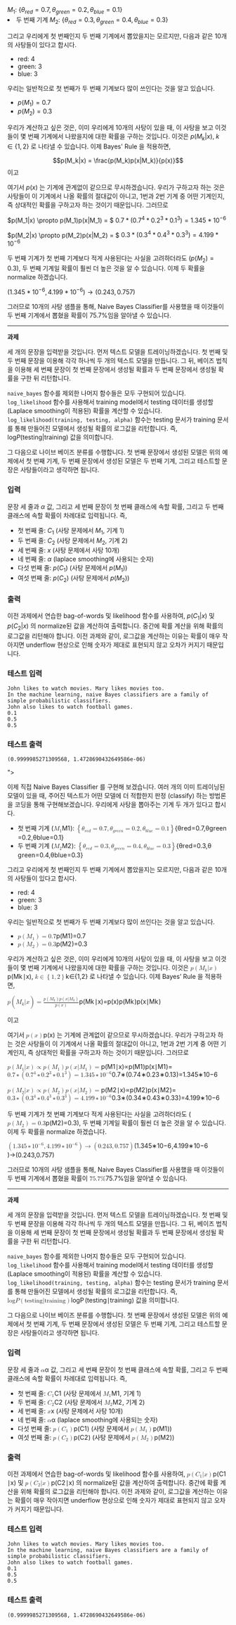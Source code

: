 <div class="material-exercise-readme-content" content="이제 직접 Naive Bayes Classifier 를 구현해 보겠습니다. 여러 개의 이미 트레이닝된 모델이 있을 때, 주어진 텍스트가 어떤 모델에 더 적합한지 판정 (classify) 하는 방법론을 코딩을 통해 구현해보겠습니다. 우리에게 사탕을 뽑아주는 기계 두 개가 있다고 합시다.

* 첫 번째 기계 $M_1$: $\{\theta_{red} = 0.7, \theta_{green} = 0.2, \theta_{blue} = 0.1\}$
* 두 번째 기계 $M_2$: $\{\theta_{red} = 0.3, \theta_{green} = 0.4, \theta_{blue} = 0.3\}$

그리고 우리에게 첫 번째인지 두 번째 기계에서 뽑았을지는 모르지만, 다음과 같은 10개의 사탕들이 있다고 합시다.

* red: 4
* green: 3
* blue: 3

우리는 일반적으로 첫 번째가 두 번째 기계보다 많이 쓰인다는 것을 알고 있습니다.

* $p(M_1) = 0.7$
* $p(M_2) = 0.3$

우리가 계산하고 싶은 것은, 이미 우리에게 10개의 사탕이 있을 때, 이 사탕을 보고 이것들이 몇 번째 기계에서 나왔을지에 대한 확률을 구하는 것입니다. 이것은 $p(M_k|x)$, $k \in \{1, 2\}$ 로 나타낼 수 있습니다. 이제 Bayes' Rule 을 적용하면,

$$p(M_k|x) = \frac{p(M_k)p(x|M_k)}{p(x)}$$ 이고

여기서 $p(x)$ 는 기계에 관계없이 같으므로 무시하겠습니다. 우리가 구하고자 하는 것은 사탕들이 이 기계에서 나올 확률의 절대값이 아니고, 1번과 2번 기계 중 어떤 기계인지, 즉 상대적인 확률을 구하고자 하는 것이기 때문입니다. 그러므로

$p(M_1|x) \propto p(M_1)p(x|M_1) = $
 $0.7 * (0.7^4 * 0.2^3 * 0.1^3) = 1.345 * 10^{-6}$

$p(M_2|x) \propto p(M_2)p(x|M_2) = $
 $0.3 * (0.3^4 * 0.4^3 * 0.3^3) = 4.199 * 10^{-6}$

두 번째 기계가 첫 번째 기계보다 적게 사용된다는 사실을 고려하더라도 ($p(M_2) = 0.3$), 두 번째 기계일 확률이 훨씬 더 높은 것을 알 수 있습니다. 이제 두 확률을 normalize 하겠습니다.

$(1.345 * 10^{-6}, 4.199 * 10^{-6}) \rightarrow (0.243, 0.757)$

그러므로 10개의 사탕 샘플을 통해, Naive Bayes Classifier를 사용했을 때 이것들이 두 번째 기계에서 뽑혔을 확률이 $75.7\%$임을 알아낼 수 있습니다.

<hr>

**과제**

세 개의 문장을 입력받을 것입니다. 먼저 텍스트 모델을 트레이닝하겠습니다. 첫 번째 및 두 번째 문장을 이용해 각각 하나씩 두 개의 텍스트 모델을 만듭니다. 그 뒤, 베이즈 법칙을 이용해 세 번째 문장이 첫 번째 문장에서 생성될 확률과 두 번째 문장에서 생성될 확률을 구한 뒤 리턴합니다.

`naive_bayes` 함수를 제외한 나머지 함수들은 모두 구현되어 있습니다. `log_likelihood` 함수를 사용해서 training model에서 testing 데이터를 생성할 (Laplace smoothing이 적용된) 확률을 계산할 수 있습니다. `log_likelihood(training, testing, alpha)` 함수는 testing 문서가 training 문서를 통해 만들어진 모델에서 생성될 확률의 로그값을 리턴합니다. 즉, $\mathrm{log} P(\mathrm{testing}|\mathrm{training})$ 값을 의미합니다.

그 다음으로 나이브 베이즈 분류를 수행합니다. 첫 번째 문장에서 생성된 모델은 위의 예제에서 첫 번째 기계, 두 번째 문장에서 생성된 모델은 두 번째 기계, 그리고 테스트할 문장은 사탕들이라고 생각하면 됩니다.

### 입력

문장 세 줄과 $\alpha$ 값, 그리고 세 번째 문장이 첫 번째 클래스에 속할 확률, 그리고 두 번째 클래스에 속할 확률이 차례대로 입력됩니다. 즉,

* 첫 번째 줄: $C_1$ (사탕 문제에서 $M_1$, 기계 1)
* 두 번째 줄: $C_2$ (사탕 문제에서 $M_2$, 기계 2)
* 세 번째 줄: $x$ (사탕 문제에서 사탕 10개)
* 네 번째 줄: $\alpha$ (laplace smoothing에 사용되는 숫자)
* 다섯 번째 줄: $p(C_1)$ (사탕 문제에서 $p(M_1)$)
* 여섯 번째 줄: $p(C_2)$ (사탕 문제에서 $p(M_2)$)

### 출력

이전 과제에서 연습한 bag-of-words 및 likelihood 함수를 사용하여, $p(C_1|x)$ 및 $p(C_2|x)$ 의 normalize된 값을 계산하여 출력합니다. 중간에 확률 계산을 위해 확률의 로그값을 리턴해야 합니다. 이전 과제와 같이, 로그값을 계산하는 이유는 확률이 매우 작아지면 underflow 현상으로 인해 숫자가 제대로 표현되지 않고 오차가 커지기 때문입니다.

### 테스트 입력

    John likes to watch movies. Mary likes movies too.
    In the machine learning, naive Bayes classifiers are a family of simple probabilistic classifiers.
    John also likes to watch football games.
    0.1
    0.5
    0.5

### 테스트 출력

    (0.9999985271309568, 1.4728690432649586e-06)
"><p>이제 직접 Naive Bayes Classifier 를 구현해 보겠습니다. 여러 개의 이미 트레이닝된 모델이 있을 때, 주어진 텍스트가 어떤 모델에 더 적합한지 판정 (classify) 하는 방법론을 코딩을 통해 구현해보겠습니다. 우리에게 사탕을 뽑아주는 기계 두 개가 있다고 합시다.</p>
<ul>
<li>첫 번째 기계 (<span class="katex"><span class="katex-mathml"><math><semantics><mrow><msub><mi>M</mi><mn>1</mn></msub></mrow><annotation encoding="application/x-tex">M_1</annotation></semantics></math></span><span class="katex-html" aria-hidden="true"><span class="strut" style="height:0.68333em;"></span><span class="strut bottom" style="height:0.83333em;vertical-align:-0.15em;"></span><span class="base textstyle uncramped"><span class="mord"><span class="mord mathit" style="margin-right:0.10903em;">M</span><span class="vlist"><span style="top:0.15em;margin-right:0.05em;margin-left:-0.10903em;"><span class="fontsize-ensurer reset-size5 size5"><span style="font-size:0em;">​</span></span><span class="reset-textstyle scriptstyle cramped"><span class="mord mathrm">1</span></span></span><span class="baseline-fix"><span class="fontsize-ensurer reset-size5 size5"><span style="font-size:0em;">​</span></span>​</span></span></span></span></span></span>): <span class="katex"><span class="katex-mathml"><math><semantics><mrow><mo>{</mo><msub><mi>θ</mi><mrow><mi>r</mi><mi>e</mi><mi>d</mi></mrow></msub><mo>=</mo><mn>0</mn><mi mathvariant="normal">.</mi><mn>7</mn><mo separator="true">,</mo><msub><mi>θ</mi><mrow><mi>g</mi><mi>r</mi><mi>e</mi><mi>e</mi><mi>n</mi></mrow></msub><mo>=</mo><mn>0</mn><mi mathvariant="normal">.</mi><mn>2</mn><mo separator="true">,</mo><msub><mi>θ</mi><mrow><mi>b</mi><mi>l</mi><mi>u</mi><mi>e</mi></mrow></msub><mo>=</mo><mn>0</mn><mi mathvariant="normal">.</mi><mn>1</mn><mo>}</mo></mrow><annotation encoding="application/x-tex">\{\theta_{red} = 0.7, \theta_{green} = 0.2, \theta_{blue} = 0.1\}</annotation></semantics></math></span><span class="katex-html" aria-hidden="true"><span class="strut" style="height:0.75em;"></span><span class="strut bottom" style="height:1.036108em;vertical-align:-0.286108em;"></span><span class="base textstyle uncramped"><span class="mopen">{</span><span class="mord"><span class="mord mathit" style="margin-right:0.02778em;">θ</span><span class="vlist"><span style="top:0.15em;margin-right:0.05em;margin-left:-0.02778em;"><span class="fontsize-ensurer reset-size5 size5"><span style="font-size:0em;">​</span></span><span class="reset-textstyle scriptstyle cramped"><span class="mord scriptstyle cramped"><span class="mord mathit" style="margin-right:0.02778em;">r</span><span class="mord mathit">e</span><span class="mord mathit">d</span></span></span></span><span class="baseline-fix"><span class="fontsize-ensurer reset-size5 size5"><span style="font-size:0em;">​</span></span>​</span></span></span><span class="mrel">=</span><span class="mord mathrm">0</span><span class="mord mathrm">.</span><span class="mord mathrm">7</span><span class="mpunct">,</span><span class="mord"><span class="mord mathit" style="margin-right:0.02778em;">θ</span><span class="vlist"><span style="top:0.15em;margin-right:0.05em;margin-left:-0.02778em;"><span class="fontsize-ensurer reset-size5 size5"><span style="font-size:0em;">​</span></span><span class="reset-textstyle scriptstyle cramped"><span class="mord scriptstyle cramped"><span class="mord mathit" style="margin-right:0.03588em;">g</span><span class="mord mathit" style="margin-right:0.02778em;">r</span><span class="mord mathit">e</span><span class="mord mathit">e</span><span class="mord mathit">n</span></span></span></span><span class="baseline-fix"><span class="fontsize-ensurer reset-size5 size5"><span style="font-size:0em;">​</span></span>​</span></span></span><span class="mrel">=</span><span class="mord mathrm">0</span><span class="mord mathrm">.</span><span class="mord mathrm">2</span><span class="mpunct">,</span><span class="mord"><span class="mord mathit" style="margin-right:0.02778em;">θ</span><span class="vlist"><span style="top:0.15em;margin-right:0.05em;margin-left:-0.02778em;"><span class="fontsize-ensurer reset-size5 size5"><span style="font-size:0em;">​</span></span><span class="reset-textstyle scriptstyle cramped"><span class="mord scriptstyle cramped"><span class="mord mathit">b</span><span class="mord mathit" style="margin-right:0.01968em;">l</span><span class="mord mathit">u</span><span class="mord mathit">e</span></span></span></span><span class="baseline-fix"><span class="fontsize-ensurer reset-size5 size5"><span style="font-size:0em;">​</span></span>​</span></span></span><span class="mrel">=</span><span class="mord mathrm">0</span><span class="mord mathrm">.</span><span class="mord mathrm">1</span><span class="mclose">}</span></span></span></span></li>
<li>두 번째 기계 (<span class="katex"><span class="katex-mathml"><math><semantics><mrow><msub><mi>M</mi><mn>2</mn></msub></mrow><annotation encoding="application/x-tex">M_2</annotation></semantics></math></span><span class="katex-html" aria-hidden="true"><span class="strut" style="height:0.68333em;"></span><span class="strut bottom" style="height:0.83333em;vertical-align:-0.15em;"></span><span class="base textstyle uncramped"><span class="mord"><span class="mord mathit" style="margin-right:0.10903em;">M</span><span class="vlist"><span style="top:0.15em;margin-right:0.05em;margin-left:-0.10903em;"><span class="fontsize-ensurer reset-size5 size5"><span style="font-size:0em;">​</span></span><span class="reset-textstyle scriptstyle cramped"><span class="mord mathrm">2</span></span></span><span class="baseline-fix"><span class="fontsize-ensurer reset-size5 size5"><span style="font-size:0em;">​</span></span>​</span></span></span></span></span></span>): <span class="katex"><span class="katex-mathml"><math><semantics><mrow><mo>{</mo><msub><mi>θ</mi><mrow><mi>r</mi><mi>e</mi><mi>d</mi></mrow></msub><mo>=</mo><mn>0</mn><mi mathvariant="normal">.</mi><mn>3</mn><mo separator="true">,</mo><msub><mi>θ</mi><mrow><mi>g</mi><mi>r</mi><mi>e</mi><mi>e</mi><mi>n</mi></mrow></msub><mo>=</mo><mn>0</mn><mi mathvariant="normal">.</mi><mn>4</mn><mo separator="true">,</mo><msub><mi>θ</mi><mrow><mi>b</mi><mi>l</mi><mi>u</mi><mi>e</mi></mrow></msub><mo>=</mo><mn>0</mn><mi mathvariant="normal">.</mi><mn>3</mn><mo>}</mo></mrow><annotation encoding="application/x-tex">\{\theta_{red} = 0.3, \theta_{green} = 0.4, \theta_{blue} = 0.3\}</annotation></semantics></math></span><span class="katex-html" aria-hidden="true"><span class="strut" style="height:0.75em;"></span><span class="strut bottom" style="height:1.036108em;vertical-align:-0.286108em;"></span><span class="base textstyle uncramped"><span class="mopen">{</span><span class="mord"><span class="mord mathit" style="margin-right:0.02778em;">θ</span><span class="vlist"><span style="top:0.15em;margin-right:0.05em;margin-left:-0.02778em;"><span class="fontsize-ensurer reset-size5 size5"><span style="font-size:0em;">​</span></span><span class="reset-textstyle scriptstyle cramped"><span class="mord scriptstyle cramped"><span class="mord mathit" style="margin-right:0.02778em;">r</span><span class="mord mathit">e</span><span class="mord mathit">d</span></span></span></span><span class="baseline-fix"><span class="fontsize-ensurer reset-size5 size5"><span style="font-size:0em;">​</span></span>​</span></span></span><span class="mrel">=</span><span class="mord mathrm">0</span><span class="mord mathrm">.</span><span class="mord mathrm">3</span><span class="mpunct">,</span><span class="mord"><span class="mord mathit" style="margin-right:0.02778em;">θ</span><span class="vlist"><span style="top:0.15em;margin-right:0.05em;margin-left:-0.02778em;"><span class="fontsize-ensurer reset-size5 size5"><span style="font-size:0em;">​</span></span><span class="reset-textstyle scriptstyle cramped"><span class="mord scriptstyle cramped"><span class="mord mathit" style="margin-right:0.03588em;">g</span><span class="mord mathit" style="margin-right:0.02778em;">r</span><span class="mord mathit">e</span><span class="mord mathit">e</span><span class="mord mathit">n</span></span></span></span><span class="baseline-fix"><span class="fontsize-ensurer reset-size5 size5"><span style="font-size:0em;">​</span></span>​</span></span></span><span class="mrel">=</span><span class="mord mathrm">0</span><span class="mord mathrm">.</span><span class="mord mathrm">4</span><span class="mpunct">,</span><span class="mord"><span class="mord mathit" style="margin-right:0.02778em;">θ</span><span class="vlist"><span style="top:0.15em;margin-right:0.05em;margin-left:-0.02778em;"><span class="fontsize-ensurer reset-size5 size5"><span style="font-size:0em;">​</span></span><span class="reset-textstyle scriptstyle cramped"><span class="mord scriptstyle cramped"><span class="mord mathit">b</span><span class="mord mathit" style="margin-right:0.01968em;">l</span><span class="mord mathit">u</span><span class="mord mathit">e</span></span></span></span><span class="baseline-fix"><span class="fontsize-ensurer reset-size5 size5"><span style="font-size:0em;">​</span></span>​</span></span></span><span class="mrel">=</span><span class="mord mathrm">0</span><span class="mord mathrm">.</span><span class="mord mathrm">3</span><span class="mclose">}</span></span></span></span></li>
</ul>
<p>그리고 우리에게 첫 번째인지 두 번째 기계에서 뽑았을지는 모르지만, 다음과 같은 10개의 사탕들이 있다고 합시다.</p>
<ul>
<li>red: 4</li>
<li>green: 3</li>
<li>blue: 3</li>
</ul>
<p>우리는 일반적으로 첫 번째가 두 번째 기계보다 많이 쓰인다는 것을 알고 있습니다.</p>
<ul>
<li><span class="katex"><span class="katex-mathml"><math><semantics><mrow><mi>p</mi><mo>(</mo><msub><mi>M</mi><mn>1</mn></msub><mo>)</mo><mo>=</mo><mn>0</mn><mi mathvariant="normal">.</mi><mn>7</mn></mrow><annotation encoding="application/x-tex">p(M_1) = 0.7</annotation></semantics></math></span><span class="katex-html" aria-hidden="true"><span class="strut" style="height:0.75em;"></span><span class="strut bottom" style="height:1em;vertical-align:-0.25em;"></span><span class="base textstyle uncramped"><span class="mord mathit">p</span><span class="mopen">(</span><span class="mord"><span class="mord mathit" style="margin-right:0.10903em;">M</span><span class="vlist"><span style="top:0.15em;margin-right:0.05em;margin-left:-0.10903em;"><span class="fontsize-ensurer reset-size5 size5"><span style="font-size:0em;">​</span></span><span class="reset-textstyle scriptstyle cramped"><span class="mord mathrm">1</span></span></span><span class="baseline-fix"><span class="fontsize-ensurer reset-size5 size5"><span style="font-size:0em;">​</span></span>​</span></span></span><span class="mclose">)</span><span class="mrel">=</span><span class="mord mathrm">0</span><span class="mord mathrm">.</span><span class="mord mathrm">7</span></span></span></span></li>
<li><span class="katex"><span class="katex-mathml"><math><semantics><mrow><mi>p</mi><mo>(</mo><msub><mi>M</mi><mn>2</mn></msub><mo>)</mo><mo>=</mo><mn>0</mn><mi mathvariant="normal">.</mi><mn>3</mn></mrow><annotation encoding="application/x-tex">p(M_2) = 0.3</annotation></semantics></math></span><span class="katex-html" aria-hidden="true"><span class="strut" style="height:0.75em;"></span><span class="strut bottom" style="height:1em;vertical-align:-0.25em;"></span><span class="base textstyle uncramped"><span class="mord mathit">p</span><span class="mopen">(</span><span class="mord"><span class="mord mathit" style="margin-right:0.10903em;">M</span><span class="vlist"><span style="top:0.15em;margin-right:0.05em;margin-left:-0.10903em;"><span class="fontsize-ensurer reset-size5 size5"><span style="font-size:0em;">​</span></span><span class="reset-textstyle scriptstyle cramped"><span class="mord mathrm">2</span></span></span><span class="baseline-fix"><span class="fontsize-ensurer reset-size5 size5"><span style="font-size:0em;">​</span></span>​</span></span></span><span class="mclose">)</span><span class="mrel">=</span><span class="mord mathrm">0</span><span class="mord mathrm">.</span><span class="mord mathrm">3</span></span></span></span></li>
</ul>
<p>우리가 계산하고 싶은 것은, 이미 우리에게 10개의 사탕이 있을 때, 이 사탕을 보고 이것들이 몇 번째 기계에서 나왔을지에 대한 확률을 구하는 것입니다. 이것은 <span class="katex"><span class="katex-mathml"><math><semantics><mrow><mi>p</mi><mo>(</mo><msub><mi>M</mi><mi>k</mi></msub><mi mathvariant="normal">∣</mi><mi>x</mi><mo>)</mo></mrow><annotation encoding="application/x-tex">p(M_k|x)</annotation></semantics></math></span><span class="katex-html" aria-hidden="true"><span class="strut" style="height:0.75em;"></span><span class="strut bottom" style="height:1em;vertical-align:-0.25em;"></span><span class="base textstyle uncramped"><span class="mord mathit">p</span><span class="mopen">(</span><span class="mord"><span class="mord mathit" style="margin-right:0.10903em;">M</span><span class="vlist"><span style="top:0.15em;margin-right:0.05em;margin-left:-0.10903em;"><span class="fontsize-ensurer reset-size5 size5"><span style="font-size:0em;">​</span></span><span class="reset-textstyle scriptstyle cramped"><span class="mord mathit" style="margin-right:0.03148em;">k</span></span></span><span class="baseline-fix"><span class="fontsize-ensurer reset-size5 size5"><span style="font-size:0em;">​</span></span>​</span></span></span><span class="mord mathrm">∣</span><span class="mord mathit">x</span><span class="mclose">)</span></span></span></span>, <span class="katex"><span class="katex-mathml"><math><semantics><mrow><mi>k</mi><mo>∈</mo><mo>{</mo><mn>1</mn><mo separator="true">,</mo><mn>2</mn><mo>}</mo></mrow><annotation encoding="application/x-tex">k \in \{1, 2\}</annotation></semantics></math></span><span class="katex-html" aria-hidden="true"><span class="strut" style="height:0.75em;"></span><span class="strut bottom" style="height:1em;vertical-align:-0.25em;"></span><span class="base textstyle uncramped"><span class="mord mathit" style="margin-right:0.03148em;">k</span><span class="mrel">∈</span><span class="mopen">{</span><span class="mord mathrm">1</span><span class="mpunct">,</span><span class="mord mathrm">2</span><span class="mclose">}</span></span></span></span> 로 나타낼 수 있습니다. 이제 Bayes’ Rule 을 적용하면,</p>
<span class="katex"><span class="katex-mathml"><math><semantics><mrow><mi>p</mi><mo>(</mo><msub><mi>M</mi><mi>k</mi></msub><mi mathvariant="normal">∣</mi><mi>x</mi><mo>)</mo><mo>=</mo><mfrac><mrow><mi>p</mi><mo>(</mo><msub><mi>M</mi><mi>k</mi></msub><mo>)</mo><mi>p</mi><mo>(</mo><mi>x</mi><mi mathvariant="normal">∣</mi><msub><mi>M</mi><mi>k</mi></msub><mo>)</mo></mrow><mrow><mi>p</mi><mo>(</mo><mi>x</mi><mo>)</mo></mrow></mfrac></mrow><annotation encoding="application/x-tex">p(M_k|x) = \frac{p(M_k)p(x|M_k)}{p(x)}</annotation></semantics></math></span><span class="katex-html" aria-hidden="true"><span class="strut" style="height:1.01em;"></span><span class="strut bottom" style="height:1.53em;vertical-align:-0.52em;"></span><span class="base textstyle uncramped"><span class="mord mathit">p</span><span class="mopen">(</span><span class="mord"><span class="mord mathit" style="margin-right:0.10903em;">M</span><span class="vlist"><span style="top:0.15em;margin-right:0.05em;margin-left:-0.10903em;"><span class="fontsize-ensurer reset-size5 size5"><span style="font-size:0em;">​</span></span><span class="reset-textstyle scriptstyle cramped"><span class="mord mathit" style="margin-right:0.03148em;">k</span></span></span><span class="baseline-fix"><span class="fontsize-ensurer reset-size5 size5"><span style="font-size:0em;">​</span></span>​</span></span></span><span class="mord mathrm">∣</span><span class="mord mathit">x</span><span class="mclose">)</span><span class="mrel">=</span><span class="mord reset-textstyle textstyle uncramped"><span class="sizing reset-size5 size5 reset-textstyle textstyle uncramped nulldelimiter"></span><span class="mfrac"><span class="vlist"><span style="top:0.34500000000000003em;"><span class="fontsize-ensurer reset-size5 size5"><span style="font-size:0em;">​</span></span><span class="reset-textstyle scriptstyle cramped"><span class="mord scriptstyle cramped"><span class="mord mathit">p</span><span class="mopen">(</span><span class="mord mathit">x</span><span class="mclose">)</span></span></span></span><span style="top:-0.22999999999999998em;"><span class="fontsize-ensurer reset-size5 size5"><span style="font-size:0em;">​</span></span><span class="reset-textstyle textstyle uncramped frac-line"></span></span><span style="top:-0.485em;"><span class="fontsize-ensurer reset-size5 size5"><span style="font-size:0em;">​</span></span><span class="reset-textstyle scriptstyle uncramped"><span class="mord scriptstyle uncramped"><span class="mord mathit">p</span><span class="mopen">(</span><span class="mord"><span class="mord mathit" style="margin-right:0.10903em;">M</span><span class="vlist"><span style="top:0.15122857142857138em;margin-right:0.07142857142857144em;margin-left:-0.10903em;"><span class="fontsize-ensurer reset-size5 size5"><span style="font-size:0em;">​</span></span><span class="reset-scriptstyle scriptscriptstyle cramped"><span class="mord mathit" style="margin-right:0.03148em;">k</span></span></span><span class="baseline-fix"><span class="fontsize-ensurer reset-size5 size5"><span style="font-size:0em;">​</span></span>​</span></span></span><span class="mclose">)</span><span class="mord mathit">p</span><span class="mopen">(</span><span class="mord mathit">x</span><span class="mord mathrm">∣</span><span class="mord"><span class="mord mathit" style="margin-right:0.10903em;">M</span><span class="vlist"><span style="top:0.15122857142857138em;margin-right:0.07142857142857144em;margin-left:-0.10903em;"><span class="fontsize-ensurer reset-size5 size5"><span style="font-size:0em;">​</span></span><span class="reset-scriptstyle scriptscriptstyle cramped"><span class="mord mathit" style="margin-right:0.03148em;">k</span></span></span><span class="baseline-fix"><span class="fontsize-ensurer reset-size5 size5"><span style="font-size:0em;">​</span></span>​</span></span></span><span class="mclose">)</span></span></span></span><span class="baseline-fix"><span class="fontsize-ensurer reset-size5 size5"><span style="font-size:0em;">​</span></span>​</span></span></span><span class="sizing reset-size5 size5 reset-textstyle textstyle uncramped nulldelimiter"></span></span></span></span></span><p> 이고</p>
<p>여기서 <span class="katex"><span class="katex-mathml"><math><semantics><mrow><mi>p</mi><mo>(</mo><mi>x</mi><mo>)</mo></mrow><annotation encoding="application/x-tex">p(x)</annotation></semantics></math></span><span class="katex-html" aria-hidden="true"><span class="strut" style="height:0.75em;"></span><span class="strut bottom" style="height:1em;vertical-align:-0.25em;"></span><span class="base textstyle uncramped"><span class="mord mathit">p</span><span class="mopen">(</span><span class="mord mathit">x</span><span class="mclose">)</span></span></span></span> 는 기계에 관계없이 같으므로 무시하겠습니다. 우리가 구하고자 하는 것은 사탕들이 이 기계에서 나올 확률의 절대값이 아니고, 1번과 2번 기계 중 어떤 기계인지, 즉 상대적인 확률을 구하고자 하는 것이기 때문입니다. 그러므로</p>
<p><span class="katex"><span class="katex-mathml"><math><semantics><mrow><mi>p</mi><mo>(</mo><msub><mi>M</mi><mn>1</mn></msub><mi mathvariant="normal">∣</mi><mi>x</mi><mo>)</mo><mo>∝</mo><mi>p</mi><mo>(</mo><msub><mi>M</mi><mn>1</mn></msub><mo>)</mo><mi>p</mi><mo>(</mo><mi>x</mi><mi mathvariant="normal">∣</mi><msub><mi>M</mi><mn>1</mn></msub><mo>)</mo><mo>=</mo></mrow><annotation encoding="application/x-tex">p(M_1|x) \propto p(M_1)p(x|M_1) = </annotation></semantics></math></span><span class="katex-html" aria-hidden="true"><span class="strut" style="height:0.75em;"></span><span class="strut bottom" style="height:1em;vertical-align:-0.25em;"></span><span class="base textstyle uncramped"><span class="mord mathit">p</span><span class="mopen">(</span><span class="mord"><span class="mord mathit" style="margin-right:0.10903em;">M</span><span class="vlist"><span style="top:0.15em;margin-right:0.05em;margin-left:-0.10903em;"><span class="fontsize-ensurer reset-size5 size5"><span style="font-size:0em;">​</span></span><span class="reset-textstyle scriptstyle cramped"><span class="mord mathrm">1</span></span></span><span class="baseline-fix"><span class="fontsize-ensurer reset-size5 size5"><span style="font-size:0em;">​</span></span>​</span></span></span><span class="mord mathrm">∣</span><span class="mord mathit">x</span><span class="mclose">)</span><span class="mrel">∝</span><span class="mord mathit">p</span><span class="mopen">(</span><span class="mord"><span class="mord mathit" style="margin-right:0.10903em;">M</span><span class="vlist"><span style="top:0.15em;margin-right:0.05em;margin-left:-0.10903em;"><span class="fontsize-ensurer reset-size5 size5"><span style="font-size:0em;">​</span></span><span class="reset-textstyle scriptstyle cramped"><span class="mord mathrm">1</span></span></span><span class="baseline-fix"><span class="fontsize-ensurer reset-size5 size5"><span style="font-size:0em;">​</span></span>​</span></span></span><span class="mclose">)</span><span class="mord mathit">p</span><span class="mopen">(</span><span class="mord mathit">x</span><span class="mord mathrm">∣</span><span class="mord"><span class="mord mathit" style="margin-right:0.10903em;">M</span><span class="vlist"><span style="top:0.15em;margin-right:0.05em;margin-left:-0.10903em;"><span class="fontsize-ensurer reset-size5 size5"><span style="font-size:0em;">​</span></span><span class="reset-textstyle scriptstyle cramped"><span class="mord mathrm">1</span></span></span><span class="baseline-fix"><span class="fontsize-ensurer reset-size5 size5"><span style="font-size:0em;">​</span></span>​</span></span></span><span class="mclose">)</span><span class="mrel">=</span></span></span></span><br> <span class="katex"><span class="katex-mathml"><math><semantics><mrow><mn>0</mn><mi mathvariant="normal">.</mi><mn>7</mn><mo>∗</mo><mo>(</mo><mn>0</mn><mi mathvariant="normal">.</mi><msup><mn>7</mn><mn>4</mn></msup><mo>∗</mo><mn>0</mn><mi mathvariant="normal">.</mi><msup><mn>2</mn><mn>3</mn></msup><mo>∗</mo><mn>0</mn><mi mathvariant="normal">.</mi><msup><mn>1</mn><mn>3</mn></msup><mo>)</mo><mo>=</mo><mn>1</mn><mi mathvariant="normal">.</mi><mn>3</mn><mn>4</mn><mn>5</mn><mo>∗</mo><mn>1</mn><msup><mn>0</mn><mrow><mo>−</mo><mn>6</mn></mrow></msup></mrow><annotation encoding="application/x-tex">0.7 * (0.7^4 * 0.2^3 * 0.1^3) = 1.345 * 10^{-6}</annotation></semantics></math></span><span class="katex-html" aria-hidden="true"><span class="strut" style="height:0.8141079999999999em;"></span><span class="strut bottom" style="height:1.064108em;vertical-align:-0.25em;"></span><span class="base textstyle uncramped"><span class="mord mathrm">0</span><span class="mord mathrm">.</span><span class="mord mathrm">7</span><span class="mbin">∗</span><span class="mopen">(</span><span class="mord mathrm">0</span><span class="mord mathrm">.</span><span class="mord"><span class="mord mathrm">7</span><span class="vlist"><span style="top:-0.363em;margin-right:0.05em;"><span class="fontsize-ensurer reset-size5 size5"><span style="font-size:0em;">​</span></span><span class="reset-textstyle scriptstyle uncramped"><span class="mord mathrm">4</span></span></span><span class="baseline-fix"><span class="fontsize-ensurer reset-size5 size5"><span style="font-size:0em;">​</span></span>​</span></span></span><span class="mbin">∗</span><span class="mord mathrm">0</span><span class="mord mathrm">.</span><span class="mord"><span class="mord mathrm">2</span><span class="vlist"><span style="top:-0.363em;margin-right:0.05em;"><span class="fontsize-ensurer reset-size5 size5"><span style="font-size:0em;">​</span></span><span class="reset-textstyle scriptstyle uncramped"><span class="mord mathrm">3</span></span></span><span class="baseline-fix"><span class="fontsize-ensurer reset-size5 size5"><span style="font-size:0em;">​</span></span>​</span></span></span><span class="mbin">∗</span><span class="mord mathrm">0</span><span class="mord mathrm">.</span><span class="mord"><span class="mord mathrm">1</span><span class="vlist"><span style="top:-0.363em;margin-right:0.05em;"><span class="fontsize-ensurer reset-size5 size5"><span style="font-size:0em;">​</span></span><span class="reset-textstyle scriptstyle uncramped"><span class="mord mathrm">3</span></span></span><span class="baseline-fix"><span class="fontsize-ensurer reset-size5 size5"><span style="font-size:0em;">​</span></span>​</span></span></span><span class="mclose">)</span><span class="mrel">=</span><span class="mord mathrm">1</span><span class="mord mathrm">.</span><span class="mord mathrm">3</span><span class="mord mathrm">4</span><span class="mord mathrm">5</span><span class="mbin">∗</span><span class="mord mathrm">1</span><span class="mord"><span class="mord mathrm">0</span><span class="vlist"><span style="top:-0.363em;margin-right:0.05em;"><span class="fontsize-ensurer reset-size5 size5"><span style="font-size:0em;">​</span></span><span class="reset-textstyle scriptstyle uncramped"><span class="mord scriptstyle uncramped"><span class="mord">−</span><span class="mord mathrm">6</span></span></span></span><span class="baseline-fix"><span class="fontsize-ensurer reset-size5 size5"><span style="font-size:0em;">​</span></span>​</span></span></span></span></span></span></p>
<p><span class="katex"><span class="katex-mathml"><math><semantics><mrow><mi>p</mi><mo>(</mo><msub><mi>M</mi><mn>2</mn></msub><mi mathvariant="normal">∣</mi><mi>x</mi><mo>)</mo><mo>∝</mo><mi>p</mi><mo>(</mo><msub><mi>M</mi><mn>2</mn></msub><mo>)</mo><mi>p</mi><mo>(</mo><mi>x</mi><mi mathvariant="normal">∣</mi><msub><mi>M</mi><mn>2</mn></msub><mo>)</mo><mo>=</mo></mrow><annotation encoding="application/x-tex">p(M_2|x) \propto p(M_2)p(x|M_2) = </annotation></semantics></math></span><span class="katex-html" aria-hidden="true"><span class="strut" style="height:0.75em;"></span><span class="strut bottom" style="height:1em;vertical-align:-0.25em;"></span><span class="base textstyle uncramped"><span class="mord mathit">p</span><span class="mopen">(</span><span class="mord"><span class="mord mathit" style="margin-right:0.10903em;">M</span><span class="vlist"><span style="top:0.15em;margin-right:0.05em;margin-left:-0.10903em;"><span class="fontsize-ensurer reset-size5 size5"><span style="font-size:0em;">​</span></span><span class="reset-textstyle scriptstyle cramped"><span class="mord mathrm">2</span></span></span><span class="baseline-fix"><span class="fontsize-ensurer reset-size5 size5"><span style="font-size:0em;">​</span></span>​</span></span></span><span class="mord mathrm">∣</span><span class="mord mathit">x</span><span class="mclose">)</span><span class="mrel">∝</span><span class="mord mathit">p</span><span class="mopen">(</span><span class="mord"><span class="mord mathit" style="margin-right:0.10903em;">M</span><span class="vlist"><span style="top:0.15em;margin-right:0.05em;margin-left:-0.10903em;"><span class="fontsize-ensurer reset-size5 size5"><span style="font-size:0em;">​</span></span><span class="reset-textstyle scriptstyle cramped"><span class="mord mathrm">2</span></span></span><span class="baseline-fix"><span class="fontsize-ensurer reset-size5 size5"><span style="font-size:0em;">​</span></span>​</span></span></span><span class="mclose">)</span><span class="mord mathit">p</span><span class="mopen">(</span><span class="mord mathit">x</span><span class="mord mathrm">∣</span><span class="mord"><span class="mord mathit" style="margin-right:0.10903em;">M</span><span class="vlist"><span style="top:0.15em;margin-right:0.05em;margin-left:-0.10903em;"><span class="fontsize-ensurer reset-size5 size5"><span style="font-size:0em;">​</span></span><span class="reset-textstyle scriptstyle cramped"><span class="mord mathrm">2</span></span></span><span class="baseline-fix"><span class="fontsize-ensurer reset-size5 size5"><span style="font-size:0em;">​</span></span>​</span></span></span><span class="mclose">)</span><span class="mrel">=</span></span></span></span><br> <span class="katex"><span class="katex-mathml"><math><semantics><mrow><mn>0</mn><mi mathvariant="normal">.</mi><mn>3</mn><mo>∗</mo><mo>(</mo><mn>0</mn><mi mathvariant="normal">.</mi><msup><mn>3</mn><mn>4</mn></msup><mo>∗</mo><mn>0</mn><mi mathvariant="normal">.</mi><msup><mn>4</mn><mn>3</mn></msup><mo>∗</mo><mn>0</mn><mi mathvariant="normal">.</mi><msup><mn>3</mn><mn>3</mn></msup><mo>)</mo><mo>=</mo><mn>4</mn><mi mathvariant="normal">.</mi><mn>1</mn><mn>9</mn><mn>9</mn><mo>∗</mo><mn>1</mn><msup><mn>0</mn><mrow><mo>−</mo><mn>6</mn></mrow></msup></mrow><annotation encoding="application/x-tex">0.3 * (0.3^4 * 0.4^3 * 0.3^3) = 4.199 * 10^{-6}</annotation></semantics></math></span><span class="katex-html" aria-hidden="true"><span class="strut" style="height:0.8141079999999999em;"></span><span class="strut bottom" style="height:1.064108em;vertical-align:-0.25em;"></span><span class="base textstyle uncramped"><span class="mord mathrm">0</span><span class="mord mathrm">.</span><span class="mord mathrm">3</span><span class="mbin">∗</span><span class="mopen">(</span><span class="mord mathrm">0</span><span class="mord mathrm">.</span><span class="mord"><span class="mord mathrm">3</span><span class="vlist"><span style="top:-0.363em;margin-right:0.05em;"><span class="fontsize-ensurer reset-size5 size5"><span style="font-size:0em;">​</span></span><span class="reset-textstyle scriptstyle uncramped"><span class="mord mathrm">4</span></span></span><span class="baseline-fix"><span class="fontsize-ensurer reset-size5 size5"><span style="font-size:0em;">​</span></span>​</span></span></span><span class="mbin">∗</span><span class="mord mathrm">0</span><span class="mord mathrm">.</span><span class="mord"><span class="mord mathrm">4</span><span class="vlist"><span style="top:-0.363em;margin-right:0.05em;"><span class="fontsize-ensurer reset-size5 size5"><span style="font-size:0em;">​</span></span><span class="reset-textstyle scriptstyle uncramped"><span class="mord mathrm">3</span></span></span><span class="baseline-fix"><span class="fontsize-ensurer reset-size5 size5"><span style="font-size:0em;">​</span></span>​</span></span></span><span class="mbin">∗</span><span class="mord mathrm">0</span><span class="mord mathrm">.</span><span class="mord"><span class="mord mathrm">3</span><span class="vlist"><span style="top:-0.363em;margin-right:0.05em;"><span class="fontsize-ensurer reset-size5 size5"><span style="font-size:0em;">​</span></span><span class="reset-textstyle scriptstyle uncramped"><span class="mord mathrm">3</span></span></span><span class="baseline-fix"><span class="fontsize-ensurer reset-size5 size5"><span style="font-size:0em;">​</span></span>​</span></span></span><span class="mclose">)</span><span class="mrel">=</span><span class="mord mathrm">4</span><span class="mord mathrm">.</span><span class="mord mathrm">1</span><span class="mord mathrm">9</span><span class="mord mathrm">9</span><span class="mbin">∗</span><span class="mord mathrm">1</span><span class="mord"><span class="mord mathrm">0</span><span class="vlist"><span style="top:-0.363em;margin-right:0.05em;"><span class="fontsize-ensurer reset-size5 size5"><span style="font-size:0em;">​</span></span><span class="reset-textstyle scriptstyle uncramped"><span class="mord scriptstyle uncramped"><span class="mord">−</span><span class="mord mathrm">6</span></span></span></span><span class="baseline-fix"><span class="fontsize-ensurer reset-size5 size5"><span style="font-size:0em;">​</span></span>​</span></span></span></span></span></span></p>
<p>두 번째 기계가 첫 번째 기계보다 적게 사용된다는 사실을 고려하더라도 (<span class="katex"><span class="katex-mathml"><math><semantics><mrow><mi>p</mi><mo>(</mo><msub><mi>M</mi><mn>2</mn></msub><mo>)</mo><mo>=</mo><mn>0</mn><mi mathvariant="normal">.</mi><mn>3</mn></mrow><annotation encoding="application/x-tex">p(M_2) = 0.3</annotation></semantics></math></span><span class="katex-html" aria-hidden="true"><span class="strut" style="height:0.75em;"></span><span class="strut bottom" style="height:1em;vertical-align:-0.25em;"></span><span class="base textstyle uncramped"><span class="mord mathit">p</span><span class="mopen">(</span><span class="mord"><span class="mord mathit" style="margin-right:0.10903em;">M</span><span class="vlist"><span style="top:0.15em;margin-right:0.05em;margin-left:-0.10903em;"><span class="fontsize-ensurer reset-size5 size5"><span style="font-size:0em;">​</span></span><span class="reset-textstyle scriptstyle cramped"><span class="mord mathrm">2</span></span></span><span class="baseline-fix"><span class="fontsize-ensurer reset-size5 size5"><span style="font-size:0em;">​</span></span>​</span></span></span><span class="mclose">)</span><span class="mrel">=</span><span class="mord mathrm">0</span><span class="mord mathrm">.</span><span class="mord mathrm">3</span></span></span></span>), 두 번째 기계일 확률이 훨씬 더 높은 것을 알 수 있습니다. 이제 두 확률을 normalize 하겠습니다.</p>
<p><span class="katex"><span class="katex-mathml"><math><semantics><mrow><mo>(</mo><mn>1</mn><mi mathvariant="normal">.</mi><mn>3</mn><mn>4</mn><mn>5</mn><mo>∗</mo><mn>1</mn><msup><mn>0</mn><mrow><mo>−</mo><mn>6</mn></mrow></msup><mo separator="true">,</mo><mn>4</mn><mi mathvariant="normal">.</mi><mn>1</mn><mn>9</mn><mn>9</mn><mo>∗</mo><mn>1</mn><msup><mn>0</mn><mrow><mo>−</mo><mn>6</mn></mrow></msup><mo>)</mo><mo>→</mo><mo>(</mo><mn>0</mn><mi mathvariant="normal">.</mi><mn>2</mn><mn>4</mn><mn>3</mn><mo separator="true">,</mo><mn>0</mn><mi mathvariant="normal">.</mi><mn>7</mn><mn>5</mn><mn>7</mn><mo>)</mo></mrow><annotation encoding="application/x-tex">(1.345 * 10^{-6}, 4.199 * 10^{-6}) \rightarrow (0.243, 0.757)</annotation></semantics></math></span><span class="katex-html" aria-hidden="true"><span class="strut" style="height:0.8141079999999999em;"></span><span class="strut bottom" style="height:1.064108em;vertical-align:-0.25em;"></span><span class="base textstyle uncramped"><span class="mopen">(</span><span class="mord mathrm">1</span><span class="mord mathrm">.</span><span class="mord mathrm">3</span><span class="mord mathrm">4</span><span class="mord mathrm">5</span><span class="mbin">∗</span><span class="mord mathrm">1</span><span class="mord"><span class="mord mathrm">0</span><span class="vlist"><span style="top:-0.363em;margin-right:0.05em;"><span class="fontsize-ensurer reset-size5 size5"><span style="font-size:0em;">​</span></span><span class="reset-textstyle scriptstyle uncramped"><span class="mord scriptstyle uncramped"><span class="mord">−</span><span class="mord mathrm">6</span></span></span></span><span class="baseline-fix"><span class="fontsize-ensurer reset-size5 size5"><span style="font-size:0em;">​</span></span>​</span></span></span><span class="mpunct">,</span><span class="mord mathrm">4</span><span class="mord mathrm">.</span><span class="mord mathrm">1</span><span class="mord mathrm">9</span><span class="mord mathrm">9</span><span class="mbin">∗</span><span class="mord mathrm">1</span><span class="mord"><span class="mord mathrm">0</span><span class="vlist"><span style="top:-0.363em;margin-right:0.05em;"><span class="fontsize-ensurer reset-size5 size5"><span style="font-size:0em;">​</span></span><span class="reset-textstyle scriptstyle uncramped"><span class="mord scriptstyle uncramped"><span class="mord">−</span><span class="mord mathrm">6</span></span></span></span><span class="baseline-fix"><span class="fontsize-ensurer reset-size5 size5"><span style="font-size:0em;">​</span></span>​</span></span></span><span class="mclose">)</span><span class="mrel">→</span><span class="mopen">(</span><span class="mord mathrm">0</span><span class="mord mathrm">.</span><span class="mord mathrm">2</span><span class="mord mathrm">4</span><span class="mord mathrm">3</span><span class="mpunct">,</span><span class="mord mathrm">0</span><span class="mord mathrm">.</span><span class="mord mathrm">7</span><span class="mord mathrm">5</span><span class="mord mathrm">7</span><span class="mclose">)</span></span></span></span></p>
<p>그러므로 10개의 사탕 샘플을 통해, Naive Bayes Classifier를 사용했을 때 이것들이 두 번째 기계에서 뽑혔을 확률이 <span class="katex"><span class="katex-mathml"><math><semantics><mrow><mn>7</mn><mn>5</mn><mi mathvariant="normal">.</mi><mn>7</mn><mi mathvariant="normal">%</mi></mrow><annotation encoding="application/x-tex">75.7\%</annotation></semantics></math></span><span class="katex-html" aria-hidden="true"><span class="strut" style="height:0.75em;"></span><span class="strut bottom" style="height:0.80556em;vertical-align:-0.05556em;"></span><span class="base textstyle uncramped"><span class="mord mathrm">7</span><span class="mord mathrm">5</span><span class="mord mathrm">.</span><span class="mord mathrm">7</span><span class="mord mathrm">%</span></span></span></span>임을 알아낼 수 있습니다.</p>
<hr>

<p><strong>과제</strong></p>
<p>세 개의 문장을 입력받을 것입니다. 먼저 텍스트 모델을 트레이닝하겠습니다. 첫 번째 및 두 번째 문장을 이용해 각각 하나씩 두 개의 텍스트 모델을 만듭니다. 그 뒤, 베이즈 법칙을 이용해 세 번째 문장이 첫 번째 문장에서 생성될 확률과 두 번째 문장에서 생성될 확률을 구한 뒤 리턴합니다.</p>
<p><code>naive_bayes</code> 함수를 제외한 나머지 함수들은 모두 구현되어 있습니다. <code>log_likelihood</code> 함수를 사용해서 training model에서 testing 데이터를 생성할 (Laplace smoothing이 적용된) 확률을 계산할 수 있습니다. <code>log_likelihood(training, testing, alpha)</code> 함수는 testing 문서가 training 문서를 통해 만들어진 모델에서 생성될 확률의 로그값을 리턴합니다. 즉, <span class="katex"><span class="katex-mathml"><math><semantics><mrow><mrow><mi mathvariant="normal">l</mi><mi mathvariant="normal">o</mi><mi mathvariant="normal">g</mi></mrow><mi>P</mi><mo>(</mo><mrow><mi mathvariant="normal">t</mi><mi mathvariant="normal">e</mi><mi mathvariant="normal">s</mi><mi mathvariant="normal">t</mi><mi mathvariant="normal">i</mi><mi mathvariant="normal">n</mi><mi mathvariant="normal">g</mi></mrow><mi mathvariant="normal">∣</mi><mrow><mi mathvariant="normal">t</mi><mi mathvariant="normal">r</mi><mi mathvariant="normal">a</mi><mi mathvariant="normal">i</mi><mi mathvariant="normal">n</mi><mi mathvariant="normal">i</mi><mi mathvariant="normal">n</mi><mi mathvariant="normal">g</mi></mrow><mo>)</mo></mrow><annotation encoding="application/x-tex">\mathrm{log} P(\mathrm{testing}|\mathrm{training})</annotation></semantics></math></span><span class="katex-html" aria-hidden="true"><span class="strut" style="height:0.75em;"></span><span class="strut bottom" style="height:1em;vertical-align:-0.25em;"></span><span class="base textstyle uncramped"><span class="mord textstyle uncramped"><span class="mord mathrm">l</span><span class="mord mathrm">o</span><span class="mord mathrm" style="margin-right:0.01389em;">g</span></span><span class="mord mathit" style="margin-right:0.13889em;">P</span><span class="mopen">(</span><span class="mord textstyle uncramped"><span class="mord mathrm">t</span><span class="mord mathrm">e</span><span class="mord mathrm">s</span><span class="mord mathrm">t</span><span class="mord mathrm">i</span><span class="mord mathrm">n</span><span class="mord mathrm" style="margin-right:0.01389em;">g</span></span><span class="mord mathrm">∣</span><span class="mord textstyle uncramped"><span class="mord mathrm">t</span><span class="mord mathrm">r</span><span class="mord mathrm">a</span><span class="mord mathrm">i</span><span class="mord mathrm">n</span><span class="mord mathrm">i</span><span class="mord mathrm">n</span><span class="mord mathrm" style="margin-right:0.01389em;">g</span></span><span class="mclose">)</span></span></span></span> 값을 의미합니다.</p>
<p>그 다음으로 나이브 베이즈 분류를 수행합니다. 첫 번째 문장에서 생성된 모델은 위의 예제에서 첫 번째 기계, 두 번째 문장에서 생성된 모델은 두 번째 기계, 그리고 테스트할 문장은 사탕들이라고 생각하면 됩니다.</p>
<h3 id="-">입력</h3>
<p>문장 세 줄과 <span class="katex"><span class="katex-mathml"><math><semantics><mrow><mi>α</mi></mrow><annotation encoding="application/x-tex">\alpha</annotation></semantics></math></span><span class="katex-html" aria-hidden="true"><span class="strut" style="height:0.43056em;"></span><span class="strut bottom" style="height:0.43056em;vertical-align:0em;"></span><span class="base textstyle uncramped"><span class="mord mathit" style="margin-right:0.0037em;">α</span></span></span></span> 값, 그리고 세 번째 문장이 첫 번째 클래스에 속할 확률, 그리고 두 번째 클래스에 속할 확률이 차례대로 입력됩니다. 즉,</p>
<ul>
<li>첫 번째 줄: <span class="katex"><span class="katex-mathml"><math><semantics><mrow><msub><mi>C</mi><mn>1</mn></msub></mrow><annotation encoding="application/x-tex">C_1</annotation></semantics></math></span><span class="katex-html" aria-hidden="true"><span class="strut" style="height:0.68333em;"></span><span class="strut bottom" style="height:0.83333em;vertical-align:-0.15em;"></span><span class="base textstyle uncramped"><span class="mord"><span class="mord mathit" style="margin-right:0.07153em;">C</span><span class="vlist"><span style="top:0.15em;margin-right:0.05em;margin-left:-0.07153em;"><span class="fontsize-ensurer reset-size5 size5"><span style="font-size:0em;">​</span></span><span class="reset-textstyle scriptstyle cramped"><span class="mord mathrm">1</span></span></span><span class="baseline-fix"><span class="fontsize-ensurer reset-size5 size5"><span style="font-size:0em;">​</span></span>​</span></span></span></span></span></span> (사탕 문제에서 <span class="katex"><span class="katex-mathml"><math><semantics><mrow><msub><mi>M</mi><mn>1</mn></msub></mrow><annotation encoding="application/x-tex">M_1</annotation></semantics></math></span><span class="katex-html" aria-hidden="true"><span class="strut" style="height:0.68333em;"></span><span class="strut bottom" style="height:0.83333em;vertical-align:-0.15em;"></span><span class="base textstyle uncramped"><span class="mord"><span class="mord mathit" style="margin-right:0.10903em;">M</span><span class="vlist"><span style="top:0.15em;margin-right:0.05em;margin-left:-0.10903em;"><span class="fontsize-ensurer reset-size5 size5"><span style="font-size:0em;">​</span></span><span class="reset-textstyle scriptstyle cramped"><span class="mord mathrm">1</span></span></span><span class="baseline-fix"><span class="fontsize-ensurer reset-size5 size5"><span style="font-size:0em;">​</span></span>​</span></span></span></span></span></span>, 기계 1)</li>
<li>두 번째 줄: <span class="katex"><span class="katex-mathml"><math><semantics><mrow><msub><mi>C</mi><mn>2</mn></msub></mrow><annotation encoding="application/x-tex">C_2</annotation></semantics></math></span><span class="katex-html" aria-hidden="true"><span class="strut" style="height:0.68333em;"></span><span class="strut bottom" style="height:0.83333em;vertical-align:-0.15em;"></span><span class="base textstyle uncramped"><span class="mord"><span class="mord mathit" style="margin-right:0.07153em;">C</span><span class="vlist"><span style="top:0.15em;margin-right:0.05em;margin-left:-0.07153em;"><span class="fontsize-ensurer reset-size5 size5"><span style="font-size:0em;">​</span></span><span class="reset-textstyle scriptstyle cramped"><span class="mord mathrm">2</span></span></span><span class="baseline-fix"><span class="fontsize-ensurer reset-size5 size5"><span style="font-size:0em;">​</span></span>​</span></span></span></span></span></span> (사탕 문제에서 <span class="katex"><span class="katex-mathml"><math><semantics><mrow><msub><mi>M</mi><mn>2</mn></msub></mrow><annotation encoding="application/x-tex">M_2</annotation></semantics></math></span><span class="katex-html" aria-hidden="true"><span class="strut" style="height:0.68333em;"></span><span class="strut bottom" style="height:0.83333em;vertical-align:-0.15em;"></span><span class="base textstyle uncramped"><span class="mord"><span class="mord mathit" style="margin-right:0.10903em;">M</span><span class="vlist"><span style="top:0.15em;margin-right:0.05em;margin-left:-0.10903em;"><span class="fontsize-ensurer reset-size5 size5"><span style="font-size:0em;">​</span></span><span class="reset-textstyle scriptstyle cramped"><span class="mord mathrm">2</span></span></span><span class="baseline-fix"><span class="fontsize-ensurer reset-size5 size5"><span style="font-size:0em;">​</span></span>​</span></span></span></span></span></span>, 기계 2)</li>
<li>세 번째 줄: <span class="katex"><span class="katex-mathml"><math><semantics><mrow><mi>x</mi></mrow><annotation encoding="application/x-tex">x</annotation></semantics></math></span><span class="katex-html" aria-hidden="true"><span class="strut" style="height:0.43056em;"></span><span class="strut bottom" style="height:0.43056em;vertical-align:0em;"></span><span class="base textstyle uncramped"><span class="mord mathit">x</span></span></span></span> (사탕 문제에서 사탕 10개)</li>
<li>네 번째 줄: <span class="katex"><span class="katex-mathml"><math><semantics><mrow><mi>α</mi></mrow><annotation encoding="application/x-tex">\alpha</annotation></semantics></math></span><span class="katex-html" aria-hidden="true"><span class="strut" style="height:0.43056em;"></span><span class="strut bottom" style="height:0.43056em;vertical-align:0em;"></span><span class="base textstyle uncramped"><span class="mord mathit" style="margin-right:0.0037em;">α</span></span></span></span> (laplace smoothing에 사용되는 숫자)</li>
<li>다섯 번째 줄: <span class="katex"><span class="katex-mathml"><math><semantics><mrow><mi>p</mi><mo>(</mo><msub><mi>C</mi><mn>1</mn></msub><mo>)</mo></mrow><annotation encoding="application/x-tex">p(C_1)</annotation></semantics></math></span><span class="katex-html" aria-hidden="true"><span class="strut" style="height:0.75em;"></span><span class="strut bottom" style="height:1em;vertical-align:-0.25em;"></span><span class="base textstyle uncramped"><span class="mord mathit">p</span><span class="mopen">(</span><span class="mord"><span class="mord mathit" style="margin-right:0.07153em;">C</span><span class="vlist"><span style="top:0.15em;margin-right:0.05em;margin-left:-0.07153em;"><span class="fontsize-ensurer reset-size5 size5"><span style="font-size:0em;">​</span></span><span class="reset-textstyle scriptstyle cramped"><span class="mord mathrm">1</span></span></span><span class="baseline-fix"><span class="fontsize-ensurer reset-size5 size5"><span style="font-size:0em;">​</span></span>​</span></span></span><span class="mclose">)</span></span></span></span> (사탕 문제에서 <span class="katex"><span class="katex-mathml"><math><semantics><mrow><mi>p</mi><mo>(</mo><msub><mi>M</mi><mn>1</mn></msub><mo>)</mo></mrow><annotation encoding="application/x-tex">p(M_1)</annotation></semantics></math></span><span class="katex-html" aria-hidden="true"><span class="strut" style="height:0.75em;"></span><span class="strut bottom" style="height:1em;vertical-align:-0.25em;"></span><span class="base textstyle uncramped"><span class="mord mathit">p</span><span class="mopen">(</span><span class="mord"><span class="mord mathit" style="margin-right:0.10903em;">M</span><span class="vlist"><span style="top:0.15em;margin-right:0.05em;margin-left:-0.10903em;"><span class="fontsize-ensurer reset-size5 size5"><span style="font-size:0em;">​</span></span><span class="reset-textstyle scriptstyle cramped"><span class="mord mathrm">1</span></span></span><span class="baseline-fix"><span class="fontsize-ensurer reset-size5 size5"><span style="font-size:0em;">​</span></span>​</span></span></span><span class="mclose">)</span></span></span></span>)</li>
<li>여섯 번째 줄: <span class="katex"><span class="katex-mathml"><math><semantics><mrow><mi>p</mi><mo>(</mo><msub><mi>C</mi><mn>2</mn></msub><mo>)</mo></mrow><annotation encoding="application/x-tex">p(C_2)</annotation></semantics></math></span><span class="katex-html" aria-hidden="true"><span class="strut" style="height:0.75em;"></span><span class="strut bottom" style="height:1em;vertical-align:-0.25em;"></span><span class="base textstyle uncramped"><span class="mord mathit">p</span><span class="mopen">(</span><span class="mord"><span class="mord mathit" style="margin-right:0.07153em;">C</span><span class="vlist"><span style="top:0.15em;margin-right:0.05em;margin-left:-0.07153em;"><span class="fontsize-ensurer reset-size5 size5"><span style="font-size:0em;">​</span></span><span class="reset-textstyle scriptstyle cramped"><span class="mord mathrm">2</span></span></span><span class="baseline-fix"><span class="fontsize-ensurer reset-size5 size5"><span style="font-size:0em;">​</span></span>​</span></span></span><span class="mclose">)</span></span></span></span> (사탕 문제에서 <span class="katex"><span class="katex-mathml"><math><semantics><mrow><mi>p</mi><mo>(</mo><msub><mi>M</mi><mn>2</mn></msub><mo>)</mo></mrow><annotation encoding="application/x-tex">p(M_2)</annotation></semantics></math></span><span class="katex-html" aria-hidden="true"><span class="strut" style="height:0.75em;"></span><span class="strut bottom" style="height:1em;vertical-align:-0.25em;"></span><span class="base textstyle uncramped"><span class="mord mathit">p</span><span class="mopen">(</span><span class="mord"><span class="mord mathit" style="margin-right:0.10903em;">M</span><span class="vlist"><span style="top:0.15em;margin-right:0.05em;margin-left:-0.10903em;"><span class="fontsize-ensurer reset-size5 size5"><span style="font-size:0em;">​</span></span><span class="reset-textstyle scriptstyle cramped"><span class="mord mathrm">2</span></span></span><span class="baseline-fix"><span class="fontsize-ensurer reset-size5 size5"><span style="font-size:0em;">​</span></span>​</span></span></span><span class="mclose">)</span></span></span></span>)</li>
</ul>
<h3 id="-">출력</h3>
<p>이전 과제에서 연습한 bag-of-words 및 likelihood 함수를 사용하여, <span class="katex"><span class="katex-mathml"><math><semantics><mrow><mi>p</mi><mo>(</mo><msub><mi>C</mi><mn>1</mn></msub><mi mathvariant="normal">∣</mi><mi>x</mi><mo>)</mo></mrow><annotation encoding="application/x-tex">p(C_1|x)</annotation></semantics></math></span><span class="katex-html" aria-hidden="true"><span class="strut" style="height:0.75em;"></span><span class="strut bottom" style="height:1em;vertical-align:-0.25em;"></span><span class="base textstyle uncramped"><span class="mord mathit">p</span><span class="mopen">(</span><span class="mord"><span class="mord mathit" style="margin-right:0.07153em;">C</span><span class="vlist"><span style="top:0.15em;margin-right:0.05em;margin-left:-0.07153em;"><span class="fontsize-ensurer reset-size5 size5"><span style="font-size:0em;">​</span></span><span class="reset-textstyle scriptstyle cramped"><span class="mord mathrm">1</span></span></span><span class="baseline-fix"><span class="fontsize-ensurer reset-size5 size5"><span style="font-size:0em;">​</span></span>​</span></span></span><span class="mord mathrm">∣</span><span class="mord mathit">x</span><span class="mclose">)</span></span></span></span> 및 <span class="katex"><span class="katex-mathml"><math><semantics><mrow><mi>p</mi><mo>(</mo><msub><mi>C</mi><mn>2</mn></msub><mi mathvariant="normal">∣</mi><mi>x</mi><mo>)</mo></mrow><annotation encoding="application/x-tex">p(C_2|x)</annotation></semantics></math></span><span class="katex-html" aria-hidden="true"><span class="strut" style="height:0.75em;"></span><span class="strut bottom" style="height:1em;vertical-align:-0.25em;"></span><span class="base textstyle uncramped"><span class="mord mathit">p</span><span class="mopen">(</span><span class="mord"><span class="mord mathit" style="margin-right:0.07153em;">C</span><span class="vlist"><span style="top:0.15em;margin-right:0.05em;margin-left:-0.07153em;"><span class="fontsize-ensurer reset-size5 size5"><span style="font-size:0em;">​</span></span><span class="reset-textstyle scriptstyle cramped"><span class="mord mathrm">2</span></span></span><span class="baseline-fix"><span class="fontsize-ensurer reset-size5 size5"><span style="font-size:0em;">​</span></span>​</span></span></span><span class="mord mathrm">∣</span><span class="mord mathit">x</span><span class="mclose">)</span></span></span></span> 의 normalize된 값을 계산하여 출력합니다. 중간에 확률 계산을 위해 확률의 로그값을 리턴해야 합니다. 이전 과제와 같이, 로그값을 계산하는 이유는 확률이 매우 작아지면 underflow 현상으로 인해 숫자가 제대로 표현되지 않고 오차가 커지기 때문입니다.</p>
<h3 id="-">테스트 입력</h3>
<pre><code>John likes to watch movies. Mary likes movies too.
In the machine learning, naive Bayes classifiers are a family of simple probabilistic classifiers.
John also likes to watch football games.
0.1
0.5
0.5
</code></pre><h3 id="-">테스트 출력</h3>
<pre><code>(0.9999985271309568, 1.4728690432649586e-06)
</code></pre></div>
